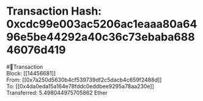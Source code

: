 
Transaction Hash: 0xcdc99e003ac5206ac1eaaa80a6496e5be44292a40c36c73ebaba68846076d419
====================================================================================
  
#💸Transaction  
Block: [[14456681]]  
From: [[0x7a250d5630b4cf539739df2c5dacb4c659f2488d]]  
To: [[0x4da0eda15a164e78fddc0eddbee9295a78aa230e]]  
Transferred: 5.498044975705862 Ether